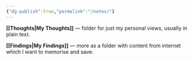 ```yaml
---
{"dg-publish":true,"permalink":"/notes/"}
---
```


**[[Thoughts\|My Thoughts]]** — folder for just my personal views, usually in plain text.


**[[Findings\|My Findings]]** — more as a folder with content from internet which I want to memorise and save.

